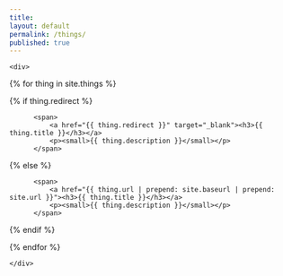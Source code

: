 ```yaml
---
title:
layout: default
permalink: /things/
published: true
---
```



<div class="things">

	<div>


  {% for thing in site.things %}

  {% if thing.redirect %}

          <span>
              <a href="{{ thing.redirect }}" target="_blank"><h3>{{ thing.title }}</h3></a>
              <p><small>{{ thing.description }}</small></p>
          </span>

  {% else %}

          <span>
              <a href="{{ thing.url | prepend: site.baseurl | prepend: site.url }}"><h3>{{ thing.title }}</h3></a>
              <p><small>{{ thing.description }}</small></p>
          </span>

  {% endif %}

  {% endfor %}

	</div>

</div>
